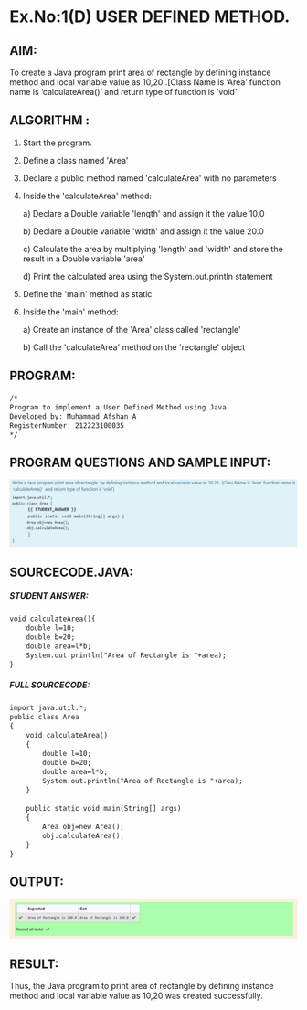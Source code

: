 # Ex.No:1(D) USER DEFINED METHOD.

## AIM:
To create a Java program print area of rectangle by defining instance method and local variable value as 10,20 .[Class Name is ‘Area’ function name is ‘calculateArea()’ and return type of function is ’void’

## ALGORITHM :
1.	Start the program.
2.	Define a class named 'Area'
3.	Declare a public method named 'calculateArea' with no parameters
4.	Inside the 'calculateArea' method:

    a)	Declare a Double variable 'length' and assign it the value 10.0

    b)	Declare a Double variable 'width' and assign it the value 20.0 

    c)	Calculate the area by multiplying 'length' and 'width' and store the result in a Double variable 'area'

    d)	Print the calculated area using the System.out.println statement
5.	Define the 'main' method as static
6.	Inside the 'main' method:

    a)	Create an instance of the 'Area' class called 'rectangle'

    b)	Call the 'calculateArea' method on the 'rectangle' object




## PROGRAM:
 ```
/*
Program to implement a User Defined Method using Java
Developed by: Muhammad Afshan A
RegisterNumber: 212223100035 
*/
```
## PROGRAM QUESTIONS AND SAMPLE INPUT:
![alt text](image.png)

## SOURCECODE.JAVA:

##### STUDENT ANSWER:
```
void calculateArea(){
    double l=10;
    double b=20;
    double area=l*b;
    System.out.println("Area of Rectangle is "+area);
}
```

##### FULL SOURCECODE:
```
import java.util.*;
public class Area 
{
    void calculateArea()
    {
        double l=10;
        double b=20;
        double area=l*b;
        System.out.println("Area of Rectangle is "+area);
    }

    public static void main(String[] args) 
    {
        Area obj=new Area();
        obj.calculateArea();
    }
}

```

## OUTPUT:

![alt text](image-1.png)

## RESULT:
Thus, the Java program to print area of rectangle by defining instance method and local variable value as 10,20 was created successfully.

